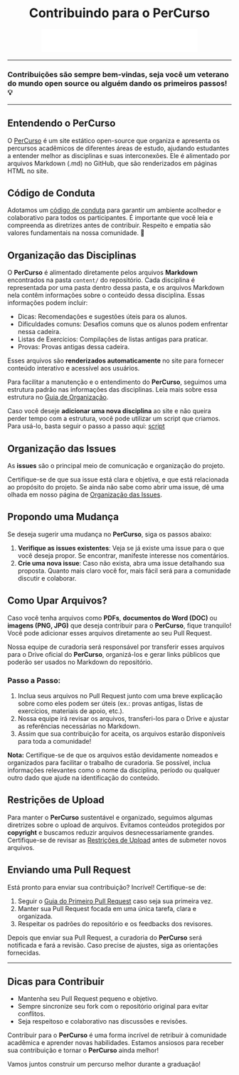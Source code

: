 <div align="center">
  <h1>Contribuindo para o PerCurso</h1>
  <img src="public/PerCurso2.svg" alt="PerCurso" width="350px">
  <hr>
</div>

### Contribuições são sempre bem-vindas, seja você um veterano do mundo open source ou alguém dando os primeiros passos! 💡

<hr>

## Entendendo o PerCurso

O [PerCurso](https://percursoci.com.br/) é um site estático open-source que organiza e apresenta os percursos acadêmicos de diferentes áreas de estudo, ajudando estudantes a entender melhor as disciplinas e suas interconexões. Ele é alimentado por arquivos Markdown (.md) no GitHub, que são renderizados em páginas HTML no site.

## Código de Conduta

Adotamos um [código de conduta](CODE_OF_CONDUCT.md) para garantir um ambiente acolhedor e colaborativo para todos os participantes. É importante que você leia e compreenda as diretrizes antes de contribuir. Respeito e empatia são valores fundamentais na nossa comunidade. 🤝

## Organização das Disciplinas

O **PerCurso** é alimentado diretamente pelos arquivos **Markdown** encontrados na pasta `content/` do repositório. Cada disciplina é representada por uma pasta dentro dessa pasta, e os arquivos Markdown nela contêm informações sobre o conteúdo dessa disciplina. Essas informações podem incluir:

- Dicas: Recomendações e sugestões úteis para os alunos.
- Dificuldades comuns: Desafios comuns que os alunos podem enfrentar nessa cadeira.
- Listas de Exercícios: Compilações de listas antigas para praticar.
- Provas: Provas antigas dessa cadeira.

Esses arquivos são **renderizados automaticamente** no site para fornecer conteúdo interativo e acessível aos usuários.

Para facilitar a manutenção e o entendimento do **PerCurso**, seguimos uma estrutura padrão nas informações das disciplinas. Leia mais sobre essa estrutura no [Guia de Organização](https://github.com/luigischmitt/PerCurso/wiki/Organiza%C3%A7%C3%A3o-das-Disciplinas).

Caso você deseje **adicionar uma nova disciplina** ao site e não queira perder tempo com a estrutura, você pode utilizar um script que criamos. Para usá-lo, basta seguir o passo a passo aqui: [script](scripts/script.md)

## Organização das Issues

As **issues** são o principal meio de comunicação e organização do projeto. 

Certifique-se de que sua issue está clara e objetiva, e que está relacionada ao propósito do projeto. Se ainda não sabe como abrir uma issue, dê uma olhada em nosso página de [Organização das Issues](https://github.com/luigischmitt/PerCurso/wiki/Organiza%C3%A7%C3%A3o-das-Issues).

## Propondo uma Mudança

Se deseja sugerir uma mudança no **PerCurso**, siga os passos abaixo:
1. **Verifique as issues existentes**: Veja se já existe uma issue para o que você deseja propor. Se encontrar, manifeste interesse nos comentários.
2. **Crie uma nova issue**: Caso não exista, abra uma issue detalhando sua proposta. Quanto mais claro você for, mais fácil será para a comunidade discutir e colaborar.

## Como Upar Arquivos?

Caso você tenha arquivos como **PDFs**, **documentos do Word (DOC)** ou **imagens (PNG, JPG)** que deseja contribuir para o **PerCurso**, fique tranquilo! Você pode adicionar esses arquivos diretamente ao seu Pull Request.

Nossa equipe de curadoria será responsável por transferir esses arquivos para o Drive oficial do **PerCurso**, organizá-los e gerar links públicos que poderão ser usados no Markdown do repositório.

### Passo a Passo:
1. Inclua seus arquivos no Pull Request junto com uma breve explicação sobre como eles podem ser úteis (ex.: provas antigas, listas de exercícios, materiais de apoio, etc.).
2. Nossa equipe irá revisar os arquivos, transferi-los para o Drive e ajustar as referências necessárias no Markdown.
3. Assim que sua contribuição for aceita, os arquivos estarão disponíveis para toda a comunidade!

**Nota:** Certifique-se de que os arquivos estão devidamente nomeados e organizados para facilitar o trabalho de curadoria. Se possível, inclua informações relevantes como o nome da disciplina, período ou qualquer outro dado que ajude na identificação do conteúdo.

## Restrições de Upload

Para manter o **PerCurso** sustentável e organizado, seguimos algumas diretrizes sobre o upload de arquivos. Evitamos conteúdos protegidos por **copyright** e buscamos reduzir arquivos desnecessariamente grandes. Certifique-se de revisar as [Restrições de Upload](https://github.com/luigischmitt/PerCurso/wiki/Restri%C3%A7%C3%B5es-de-Upload) antes de submeter novos arquivos.

## Enviando uma Pull Request

Está pronto para enviar sua contribuição? Incrível! Certifique-se de:
1. Seguir o [Guia do Primeiro Pull Request](GuiaDoPrimeiroPR.md) caso seja sua primeira vez.
2. Manter sua Pull Request focada em uma única tarefa, clara e organizada.
3. Respeitar os padrões do repositório e os feedbacks dos revisores.

Depois que enviar sua Pull Request, a curadoria do **PerCurso** será notificada e fará a revisão. Caso precise de ajustes, siga as orientações fornecidas.

---

## Dicas para Contribuir

- Mantenha seu Pull Request pequeno e objetivo.
- Sempre sincronize seu fork com o repositório original para evitar conflitos.
- Seja respeitoso e colaborativo nas discussões e revisões.

Contribuir para o **PerCurso** é uma forma incrível de retribuir à comunidade acadêmica e aprender novas habilidades. Estamos ansiosos para receber sua contribuição e tornar o **PerCurso** ainda melhor!

Vamos juntos construir um percurso melhor durante a graduação! 
